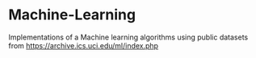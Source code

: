 # Machine-Learning
Implementations of a Machine learning algorithms using public datasets from https://archive.ics.uci.edu/ml/index.php
